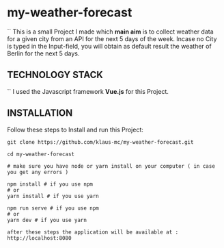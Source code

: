 # my-weather-forecast
``
This is a small Project I made which **main aim** is to collect weather data for a given city from an API for the next 5 days of the week.
Incase no City is typed in the Input-field, you will obtain as default result the weather of Berlin for the next 5 days. 

## TECHNOLOGY STACK
``
 I used the Javascript framework **Vue.js** for this Project.

## INSTALLATION
Follow these steps to Install and run this Project:
```
git clone https://github.com/klaus-mc/my-weather-forecast.git

cd my-weather-forecast 

# make sure you have node or yarn install on your computer ( in case you get any errors )

npm install # if you use npm 
# or
yarn install # if you use yarn 

npm run serve # if you use npm 
# or
yarn dev # if you use yarn

after these steps the application will be available at : http://localhost:8080